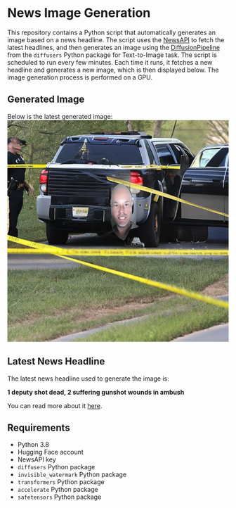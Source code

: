 # News Image Generation
This repository contains a Python script that automatically generates an image based on a news headline. The script uses the [NewsAPI](https://newsapi.org/) to fetch the latest headlines, and then generates an image using the [DiffusionPipeline](https://github.com/huggingface/diffusers) from the `diffusers` Python package for Text-to-Image task.
The script is scheduled to run every few minutes. Each time it runs, it fetches a new headline and generates a new image, which is then displayed below. The image generation process is performed on a GPU.

## Generated Image
Below is the latest generated image:
![Generated Image](image.png)

## Latest News Headline
The latest news headline used to generate the image is:

**1 deputy shot dead, 2 suffering gunshot wounds in ambush**

You can read more about it [here](https://news.google.com/rss/articles/CBMilAFBVV95cUxOMnppZ0liRkVzSjByNWpoUTY1RFJsRThlWmpOT3FuXy1GMlozSjNodkFHbmdJenc0ck8yTVFfWFhxYjZXNXhGblRGcEtWYXN3czNGZDM0Zk1mLXZBX1Q0aWJJMkY0QXlwd2FHaWNJbk0zeTBORW5nSkIxSXFobXY5aFNkd3Z4VDBNTUlKRmRQWU5aWUhj0gGaAUFVX3lxTFBScjU0T2JMelIzQ0pqa3pjVngyazhJZ0djVXd5NUs4VGhrVm1PNWxSWXpNdUtOZ2UyWE13R0xqT1hfYU5OUktjZkNpM3JGRlh3VE1jUEtiMWZ0bEdBVXRBTjVINXNhOWVEMm5SaVpNMTdrb2tEWHlPTGI1VGR4clZXUkFPS0dlVDN0b2tIZ01hUEZ0VTdtV2U0aXc?oc=5).

## Requirements
- Python 3.8
- Hugging Face account
- NewsAPI key
- `diffusers` Python package
- `invisible_watermark` Python package
- `transformers` Python package
- `accelerate` Python package
- `safetensors` Python package
